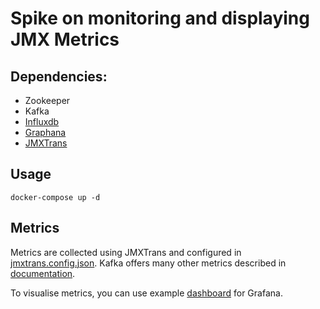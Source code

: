 # Spike on monitoring and displaying JMX Metrics

## Dependencies:

- Zookeeper
- Kafka
- [Influxdb](https://hub.docker.com/_/influxdb/)
- [Graphana](http://docs.grafana.org/guides/basic_concepts/)
- [JMXTrans](www.jmxtrans.org) 

## Usage

`docker-compose up -d`


## Metrics 

Metrics are collected using JMXTrans and configured in [jmxtrans.config.json](jmxtrans/jmxtrans.config.json). Kafka offers many other metrics described in [documentation](http://docs.confluent.io/3.2.0/kafka/monitoring.html). 

To visualise metrics, you can use example [dashboard](kafka-dashboard.json) for Grafana.

